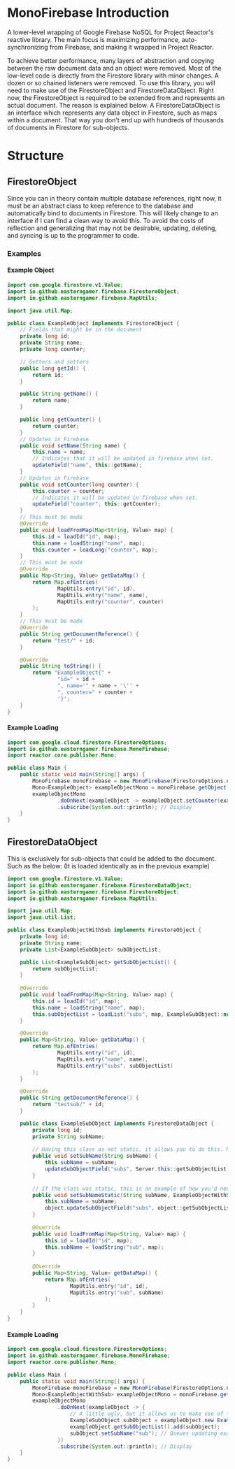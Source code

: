 # MonoFirebase Introduction
A lower-level wrapping of Google Firebase NoSQL for Project Reactor's reactive library.
The main focus is maximizing performance, auto-synchronizing from Firebase, and making it wrapped in Project Reactor.

To achieve better performance, many layers of abstraction and copying between the raw document data and an object were removed.
Most of the low-level code is directly from the Firestore library with minor changes.
A dozen or so chained listeners were removed. To use this library, you will need to make use of the FirestoreObject and FirestoreDataObject. Right now, the FirestoreObject is required to be extended from and represents an actual document. The reason is explained below.
A FirestoreDataObject is an interface which represents any data object in Firestore, such as maps within a document. That way you don't end up with hundreds of thousands of documents in Firestore for sub-objects.

# Structure
## FirestoreObject
Since you can in theory contain multiple database references, right now, it must be an abstract class to keep reference to the database and automatically bind to documents in Firestore. This will likely change to an interface if I can find a clean way to avoid this.
To avoid the costs of reflection and generalizing that may not be desirable, updating, deleting, and syncing is up to the programmer to code.
### Examples
#### Example Object
```java
import com.google.firestore.v1.Value;
import io.github.easterngamer.firebase.FirestoreObject;
import io.github.easterngamer.firebase.MapUtils;

import java.util.Map;

public class ExampleObject implements FirestoreObject {
    // Fields that might be in the document
    private long id;
    private String name;
    private long counter;

    // Getters and setters
    public long getId() {
        return id;
    }

    public String getName() {
        return name;
    }

    public long getCounter() {
        return counter;
    }
    // Updates in Firebase
    public void setName(String name) {
        this.name = name;
        // Indicates that it will be updated in firebase when set.
        updateField("name", this::getName);
    }
    // Updates in Firebase
    public void setCounter(long counter) {
        this.counter = counter;
        // Indicates it will be updated in firebase when set.
        updateField("counter", this::getCounter);
    }
    // This must be made
    @Override
    public void loadFromMap(Map<String, Value> map) {
        this.id = loadId("id", map);
        this.name = loadString("name", map);
        this.counter = loadLong("counter", map);
    }
    // This must be made
    @Override
    public Map<String, Value> getDataMap() {
        return Map.ofEntries(
                MapUtils.entry("id", id),
                MapUtils.entry("name", name),
                MapUtils.entry("counter", counter)
        );
    }
    // This must be made
    @Override
    public String getDocumentReference() {
        return "test/" + id;
    }

    @Override
    public String toString() {
        return "ExampleObject{" +
                "id=" + id +
                ", name='" + name + '\'' +
                ", counter=" + counter +
                '}';
    }
}
```
#### Example Loading
```java
import com.google.cloud.firestore.FirestoreOptions;
import io.github.easterngamer.firebase.MonoFirebase;
import reactor.core.publisher.Mono;

public class Main {
    public static void main(String[] args) {
        MonoFirebase monoFirebase = new MonoFirebase(FirestoreOptions.newBuilder().build()); // Replace with relevant settings
        Mono<ExampleObject> exampleObjectMono = monoFirebase.getObject("test/10", ExampleObject::new); // loads the object
        exampleObjectMono
                .doOnNext(exampleObject -> exampleObject.setCounter(exampleObject.getCounter() + 1)) // increment counter
                .subscribe(System.out::println); // Display
    }
}
```
## FirestoreDataObject
This is exclusively for sub-objects that could be added to the document. Such as the below:
(It is loaded identically as in the previous example)
```java
import com.google.firestore.v1.Value;
import io.github.easterngamer.firebase.FirestoreDataObject;
import io.github.easterngamer.firebase.FirestoreObject;
import io.github.easterngamer.firebase.MapUtils;

import java.util.Map;
import java.util.List;

public class ExampleObjectWithSub implements FirestoreObject {
    private long id;
    private String name;
    private List<ExampleSubObject> subObjectList;

    public List<ExampleSubObject> getSubObjectList() {
        return subObjectList;
    }
    
    @Override
    public void loadFromMap(Map<String, Value> map) {
        this.id = loadId("id", map);
        this.name = loadString("name", map);
        this.subObjectList = loadList("subs", map, ExampleSubObject::new);
    }

    @Override
    public Map<String, Value> getDataMap() {
        return Map.ofEntries(
                MapUtils.entry("id", id),
                MapUtils.entry("name", name),
                MapUtils.entry("subs", subObjectList)
        );
    }

    @Override
    public String getDocumentReference() {
        return "testsub/" + id;
    }

    public class ExampleSubObject implements FirestoreDataObject {
        private long id;
        private String subName;
        
        // Having this class as not static, it allows you to do this. Not a requirement.
        public void setSubName(String subName) {
            this.subName = subName;
            updateSubObjectField("subs", Server.this::getSubObjectList);
        }
        
        // If the class was static, this is an example of how you'd need to do it. (Or do it in the parent object)
        public void setSubNameStatic(String subName, ExampleObjectWithSub object) {
            this.subName = subName;
            object.updateSubObjectField("subs", object::getSubObjectList);
        }
        
        @Override
        public void loadFromMap(Map<String, Value> map) {
            this.id = loadId("id", map);
            this.subName = loadString("sub", map);
        }
        
        @Override
        public Map<String, Value> getDataMap() {
            return Map.ofEntries(
                    MapUtils.entry("id", id),
                    MapUtils.entry("sub", subName)
            );
        }
    }
}
```
#### Example Loading
```java
import com.google.cloud.firestore.FirestoreOptions;
import io.github.easterngamer.firebase.MonoFirebase;
import reactor.core.publisher.Mono;

public class Main {
    public static void main(String[] args) {
        MonoFirebase monoFirebase = new MonoFirebase(FirestoreOptions.newBuilder().build()); // Replace with relevant settings
        Mono<ExampleObjectWithSub> exampleObjectMono = monoFirebase.getObject("test/10", ExampleObjectWithSub::new); // loads the object
        exampleObjectMono
                .doOnNext(exampleObject -> {
                    // A little ugly, but it allows us to make use of the actual object's document reference instead of passing it in as an argument.
                    ExampleSubObject subObject = exampleObject.new ExampleSubObject();
                    exampleObject.getSubObjectList().add(subObject);
                    subObject.setSubName("sub"); // Queues updating exampleObjectWithSub's field
                })
                .subscribe(System.out::println); // Display
    }
}
```